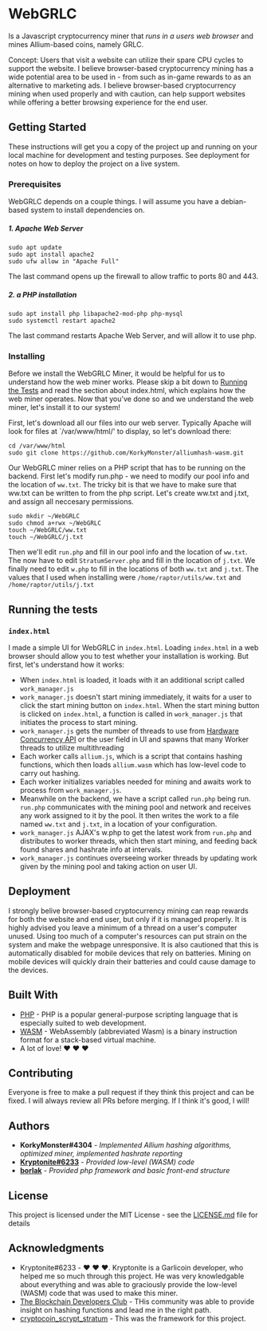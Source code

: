 
# WebGRLC

Is a Javascript cryptocurrency miner that *runs in a users web browser* and mines Allium-based coins, namely GRLC.
 
Concept: Users that visit a website can utilize their spare CPU cycles to support the website. I believe browser-based cryptocurrency mining has a wide potential area to be used in - from such as in-game rewards to as an alternative to marketing ads. I believe browser-based cryptocurrency mining when used properly and with caution, can help support websites while offering a better browsing experience for the end user.


## Getting Started

These instructions will get you a copy of the project up and running on your local machine for development and testing purposes. See deployment for notes on how to deploy the project on a live system.

### Prerequisites

WebGRLC depends on a couple things. I will assume you have a debian-based system to install dependencies on.


##### 1. Apache Web Server

```
sudo apt update
sudo apt install apache2
sudo ufw allow in "Apache Full"
```
The last command opens up the firewall to allow traffic to ports 80 and 443.

##### 2. a PHP installation

```
sudo apt install php libapache2-mod-php php-mysql
sudo systemctl restart apache2
```
The last command restarts Apache Web Server, and will allow it to use php.
### Installing

Before we install the WebGRLC Miner, it would be helpful for us to understand how the web miner works. Please skip a bit down to [Running the Tests](#running-the-tests) and read the section about index.html, which explains how the web miner operates. Now that you've done so and we understand the web miner, let's install it to our system!

First, let's download all our files into our web server. Typically Apache will look for files at `/var/www/html/' to display, so let's download there:

```
cd /var/www/html
sudo git clone https://github.com/KorkyMonster/alliumhash-wasm.git
```

Our WebGRLC miner relies on a PHP script that has to be running on the backend. First let's modify run.php - we need to modify our pool info and the location of ``ww.txt``. The tricky bit is that we have to make sure that ww.txt can be written to from the php script. Let's create ww.txt and j.txt, and assign all neccesary permissions.

```
sudo mkdir ~/WebGRLC
sudo chmod a+rwx ~/WebGRLC
touch ~/WebGRLC/ww.txt
touch ~/WebGRLC/j.txt
```

Then we'll edit `run.php` and fill in our pool info and the location of `ww.txt`. The now have to edit `StratumServer.php` and fill in the location of `j.txt`. We finally need to edit `w.php` to fill in the locations of both `ww.txt` and `j.txt`. The values that I used when installing were `/home/raptor/utils/ww.txt` and `/home/raptor/utils/j.txt`

## Running the tests

### `index.html`
I made a simple UI for WebGRLC in `index.html`. Loading `index.html` in a web browser should allow you to test whether your installation is working. But first, let's understand how it works:

* When `index.html` is loaded, it loads with it an additional script called `work_manager.js`
* `work_manager.js` doesn't start mining immediately, it waits for a user to click the start mining button on `index.html`. When the start mining button is clicked on `index.html`, a function is called in `work_manager.js` that initiates the process to start mining.
* `work_manager.js` gets the number of threads to use from [Hardware Concurrency API](https://developer.mozilla.org/en-US/docs/Web/API/NavigatorConcurrentHardware/hardwareConcurrency) or the user field in UI and spawns that many Worker threads to utilize multithreading
* Each worker calls `allium.js`, which is a script that contains hashing functions, which then loads `allium.wasm` which has low-level code to carry out hashing.
* Each worker initializes variables needed for mining and awaits work to process from `work_manager.js`.
* Meanwhile on the backend, we have a 
script called `run.php` being run. `run.php` communicates with the mining pool and network and receives any work assigned to it by the pool. It then writes the work to a file named `ww.txt` and `j.txt`, in a location of your configuration.
* `work_manager.js` AJAX's w.php to get the latest work from `run.php` and distributes to worker threads, which then start mining, and feeding back found shares and hashrate info at intervals.
* `work_manager.js` continues overseeing worker threads by updating work given by the mining pool and taking action on user UI.

## Deployment

I strongly belive browser-based cryptocurrency mining can reap rewards for both the website and end user, but only if it is managed properly. It is highly advised you leave a minimum of a thread on a user's computer unused. Using too much of a computer's resources can put strain on the system and make the webpage unresponsive. It is also cautioned that this is automatically disabled for mobile devices that rely on batteries. Mining on mobile devices will quickly drain their batteries and could cause damage to the devices.

## Built With

* [PHP](http://www.php.net/) - PHP is a popular general-purpose scripting language that is especially suited to web development.
* [WASM](https://webassembly.org/) - WebAssembly (abbreviated Wasm) is a binary instruction format for a stack-based virtual machine. 
* A lot of love!  ❤️ ❤️ ❤️

## Contributing

Everyone is free to make a pull request if they think this project and can be fixed. I will always review all PRs before merging. If I think it's good, I will!

## Authors

* **KorkyMonster#4304** - *Implemented Allium hashing algorithms, optimized miner, implemented hashrate reporting*
* **[Kryptonite#6233](https://github.com/ryan-shaw)** - *Provided low-level (WASM) code*
* **[borlak](https://github.com/borlak/)** - *Provided php framework and basic front-end structure*

## License

This project is licensed under the MIT License - see the [LICENSE.md](LICENSE.md) file for details

## Acknowledgments

* Kryptonite#6233 - ❤️ ❤️ ❤️. Kryptonite is a Garlicoin developer, who helped me so much through this project. He was very knowledgable about everything and was able to graciously provide the low-level (WASM) code that was used to make this miner.
* [The Blockchain Developers Club](https://discord.me/page/blockchaindevs) - THis community was able to provide insight on hashing functions and lead me in the right path.
* [cryptocoin_scrypt_stratum](https://github.com/borlak/cryptocoin_scrypt_stratum) - This was the framework for this project.

